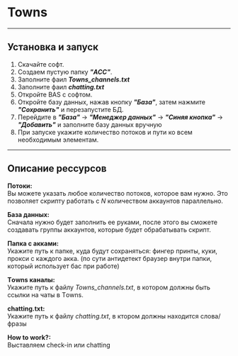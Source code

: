 # Towns
___
## Установка и запуск
1. Скачайте софт.
2. Создаем пустую папку **_"ACC"_**.
3. Заполните фаил **_Towns_channels.txt_**
4. Заполните фаил **_chatting.txt_** 
5. Откройте BAS с софтом.
6. Откройте базу данных, нажав кнопку **_"База"_**, затем нажмите **_"Сохранить"_** и перезапустите БД.
7. Перейдите в **_"База"_** → **_"Менеджер данных"_** → **_"Синяя кнопка"_** → **_"Добавить"_** и заполните базу данных вручную
8. При запуске укажите количество потоков и пути ко всем необходимым элементам.
___
   ## Описание рессурсов
**Потоки:**  
Вы можете указать любое количество потоков, которое вам нужно. Это позволяет скрипту работать с _N_ количеством аккаунтов параллельно.

**База данных:**  
Сначала нужно будет заполнить ее руками, после этого вы сможете создавать группы аккаунтов, которые будет обрабатывать скрипт.  

**Папка с акками:**  
Укажите путь к папке, куда будут сохраняться: фингер принты, куки, прокси с каждого акка. (по сути антидетект браузер внутри папки, который использует бас при работе)  

**Tоwns каналы:**  
Укажите путь к файлу _Towns_channels.txt_, в котором должны быть ссылки на чаты в Tоwns.

**chatting.txt:**  
Укажите путь к файлу _chatting.txt_, в ктором должны находится слова/фразы

**How to work?:**  
Выставляем check-in или chatting
